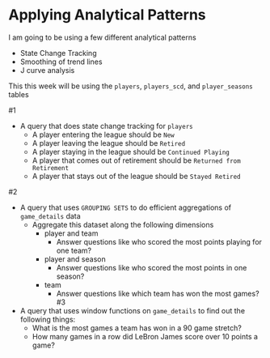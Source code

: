 # Applying Analytical Patterns

I am going to be using a few different analytical patterns

- State Change Tracking
- Smoothing of trend lines
- J curve analysis

This this week will be using the `players`, `players_scd`, and `player_seasons` tables

#1
- A query that does state change tracking for `players`
  - A player entering the league should be `New`
  - A player leaving the league should be `Retired`
  - A player staying in the league should be `Continued Playing`
  - A player that comes out of retirement should be `Returned from Retirement`
  - A player that stays out of the league should be `Stayed Retired`
  
#2
- A query that uses `GROUPING SETS` to do efficient aggregations of `game_details` data
  - Aggregate this dataset along the following dimensions
    - player and team
      - Answer questions like who scored the most points playing for one team?
    - player and season
      - Answer questions like who scored the most points in one season?
    - team
      - Answer questions like which team has won the most games?
#3
- A query that uses window functions on `game_details` to find out the following things:
  - What is the most games a team has won in a 90 game stretch? 
  - How many games in a row did LeBron James score over 10 points a game?
